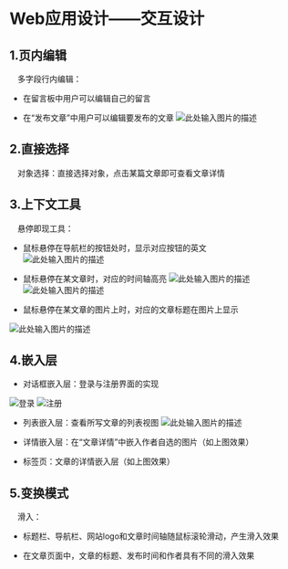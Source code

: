 ﻿# Web应用设计——交互设计

## 1.页内编辑
&ensp;&ensp;多字段行内编辑：

 - 在留言板中用户可以编辑自己的留言

 - 在“发布文章”中用户可以编辑要发布的文章
 ![此处输入图片的描述][1]

## 2.直接选择
&ensp;&ensp;对象选择：直接选择对象，点击某篇文章即可查看文章详情

## 3.上下文工具
&ensp;&ensp;悬停即现工具：

 - 鼠标悬停在导航栏的按钮处时，显示对应按钮的英文  
 ![此处输入图片的描述][2]

 - 鼠标悬停在某文章时，对应的时间轴高亮
![此处输入图片的描述][3]
![此处输入图片的描述][4]

 - 鼠标悬停在某文章的图片上时，对应的文章标题在图片上显示  
 
 ![此处输入图片的描述][5]

## 4.嵌入层

 - 对话框嵌入层：登录与注册界面的实现  
 
![登录][6]
![注册][7]

 - 列表嵌入层：查看所写文章的列表视图
 ![此处输入图片的描述][8]

 - 详情嵌入层：在“文章详情”中嵌入作者自选的图片（如上图效果）

 - 标签页：文章的详情嵌入层（如上图效果）
 
## 5.变换模式

&ensp;&ensp;滑入：

 - 标题栏、导航栏、网站logo和文章时间轴随鼠标滚轮滑动，产生滑入效果
 
 - 在文章页面中，文章的标题、发布时间和作者具有不同的滑入效果
 

 


  [1]: http://wx1.sinaimg.cn/mw690/006qSzibly1ft1kuvmjhwj30pt0c0n01.jpg
  [2]: http://wx1.sinaimg.cn/mw690/006qSzibly1ft1ltfze5lj30bp01ydfy.jpg
  [3]: http://wx3.sinaimg.cn/mw690/006qSzibly1ft1lx337shj30oj068tai.jpg
  [4]: http://wx1.sinaimg.cn/mw690/006qSzibly1ft1lx2irj1j30po069abv.jpg
  [5]: http://wx2.sinaimg.cn/mw690/006qSzibly1ft1m2gfzghj30840cpado.jpg
  [6]: http://wx4.sinaimg.cn/mw690/006qSzibly1ft1medz7zyj30ed06djsd.jpg
  [7]: http://wx2.sinaimg.cn/mw690/006qSzibly1ft1meenmc3j30ep08z75l.jpg
  [8]: http://wx2.sinaimg.cn/mw690/006qSzibly1ft1mscaez0j30q0093acr.jpg

